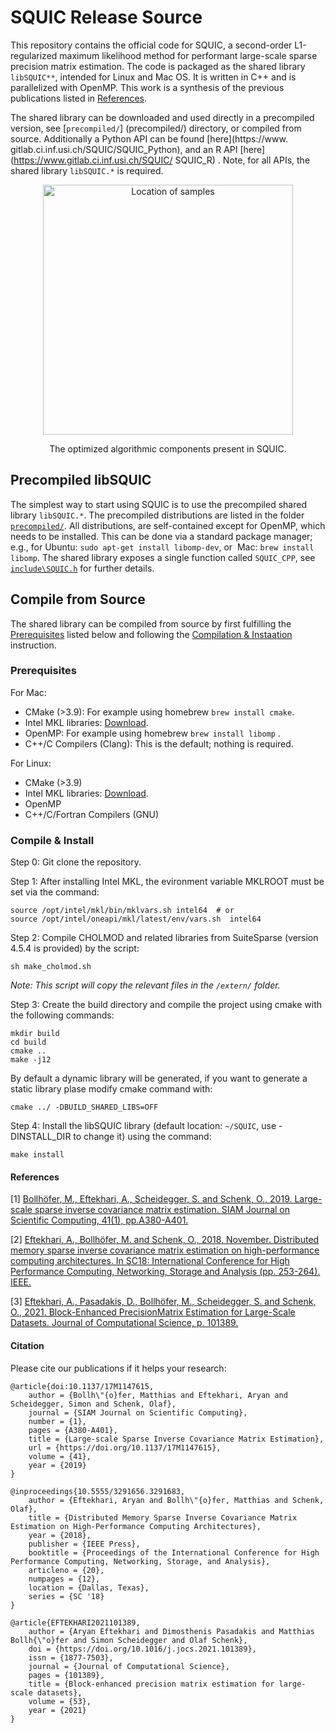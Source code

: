 # SQUIC Release Source
This repository contains the official code for SQUIC, a second-order L1-regularized maximum likelihood method 
for performant large-scale sparse precision matrix estimation. The code is packaged as the shared library 
``libSQUIC**``, intended for Linux and Mac OS. It is written in C++ and is parallelized with OpenMP. This 
work is a synthesis of the previous publications listed in [References](#References).

The shared library can be downloaded and used directly in a precompiled version, see [`precompiled/`]
(precompiled/) directory, or compiled from source. Additionally a Python API can be found [here](https://www.
gitlab.ci.inf.usi.ch/SQUIC/SQUIC_Python), and an R API [here](https://www.gitlab.ci.inf.usi.ch/SQUIC/
SQUIC_R) . Note, for all APIs, the shared library ``libSQUIC.*`` is required.


<p align="center">
  <img align="middle" src="(https://drive.google.com/uc?id=14m72E-rGeM4dEBOfo6UGK6dAZ-n4Pnic)" alt="Location of samples" width="400"/>
</p>
<center>
The optimized algorithmic components present in SQUIC.
</center>


## Precompiled libSQUIC
The simplest way to start using SQUIC is to use the precompiled shared library ``libSQUIC.*``. The 
precompiled distributions are listed in the folder [`precompiled/`](precompiled/). All distributions, are 
self-contained except for OpenMP, which needs to be installed. This can be done via a standard package 
manager; e.g., for Ubuntu: ``sudo apt-get install libomp-dev``, or  Mac: ``brew install libomp``. The shared 
library exposes a single function called ``SQUIC_CPP``, see [`include\SQUIC.h`](include\SQUIC.h) for further details. 

## Compile from Source
The shared library can be compiled from source by first fulfilling the [Prerequisites](#Prerequisites) listed below and following the [Compilation & Instaation](#Compile&Install) instruction. 

### Prerequisites

For Mac:
- CMake (>3.9): For example using homebrew ``brew install cmake``.
- Intel MKL libraries: [Download](https://software.intel.com/content/www/us/en/develop/tools/oneapi/base-toolkit/download.html?operatingsystem=mac&distributions=webdownload&options=online).
- OpenMP: For example using homebrew ``brew install libomp`` .
- C++/C Compilers (Clang): This is the default; nothing is required.

For Linux:
- CMake (>3.9)
- Intel MKL libraries: [Download](https://software.intel.com/content/www/us/en/develop/tools/oneapi/base-toolkit/download.html?operatingsystem=linux&distributions=webdownload&options=online).
- OpenMP 
- C++/C/Fortran Compilers (GNU)


### Compile & Install

Step 0: Git clone the repository.

Step 1: After installing Intel MKL, the evironment variable MKLROOT must be set via the command:
```angular2
source /opt/intel/mkl/bin/mklvars.sh intel64  # or 
source /opt/intel/oneapi/mkl/latest/env/vars.sh  intel64
```
Step 2: Compile CHOLMOD and related libraries from SuiteSparse (version 4.5.4 is provided) by the script:
	
```angular2
sh make_cholmod.sh 
```
_Note: This script will copy the relevant files in the ``/extern/`` folder._

Step 3: Create the build directory and compile the project using cmake with the following commands:  
```angular2
mkdir build
cd build
cmake ..
make -j12
```
By default a dynamic library will be generated, if you want to generate a static library plase modify
cmake command with:
```aungular2
cmake ../ -DBUILD_SHARED_LIBS=OFF
```
Step 4: Install the libSQUIC library (default location: ``~/SQUIC``, use -DINSTALL_DIR to change it)
using the command:

```angular2
make install 
```

#### References

[1] [Bollhöfer, M., Eftekhari, A., Scheidegger, S. and Schenk, O., 2019. Large-scale sparse inverse covariance matrix estimation. SIAM Journal on Scientific Computing, 41(1), pp.A380-A401.](https://epubs.siam.org/doi/abs/10.1137/17M1147615)

[2] [Eftekhari, A., Bollhöfer, M. and Schenk, O., 2018, November. Distributed memory sparse inverse covariance matrix estimation on high-performance computing architectures. In SC18: International Conference for High Performance Computing, Networking, Storage and Analysis (pp. 253-264). IEEE.](https://dl.acm.org/doi/10.5555/3291656.3291683)

[3] [Eftekhari, A., Pasadakis, D., Bollhöfer, M., Scheidegger, S. and Schenk, O., 2021. Block-Enhanced PrecisionMatrix Estimation for Large-Scale Datasets. Journal of Computational Science, p. 101389.](https://www.sciencedirect.com/science/article/pii/S1877750321000776)


#### Citation
Please cite our publications if it helps your research:

```
@article{doi:10.1137/17M1147615,
	author = {Bollh\"{o}fer, Matthias and Eftekhari, Aryan and Scheidegger, Simon and Schenk, Olaf},
	journal = {SIAM Journal on Scientific Computing},
	number = {1},
	pages = {A380-A401},
	title = {Large-scale Sparse Inverse Covariance Matrix Estimation},
	url = {https://doi.org/10.1137/17M1147615},
	volume = {41},
	year = {2019}
}

@inproceedings{10.5555/3291656.3291683,
    author = {Eftekhari, Aryan and Bollh\"{o}fer, Matthias and Schenk, Olaf},
    title = {Distributed Memory Sparse Inverse Covariance Matrix Estimation on High-Performance Computing Architectures},
    year = {2018},
    publisher = {IEEE Press},
    booktitle = {Proceedings of the International Conference for High Performance Computing, Networking, Storage, and Analysis},
    articleno = {20},
    numpages = {12},
    location = {Dallas, Texas},
    series = {SC '18}
}

@article{EFTEKHARI2021101389,
	author = {Aryan Eftekhari and Dimosthenis Pasadakis and Matthias Bollh{\"o}fer and Simon Scheidegger and Olaf Schenk},
	doi = {https://doi.org/10.1016/j.jocs.2021.101389},
	issn = {1877-7503},
	journal = {Journal of Computational Science},
	pages = {101389},
	title = {Block-enhanced precision matrix estimation for large-scale datasets},
	volume = {53},
	year = {2021}
}
```

